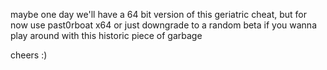 maybe one day we'll have a 64 bit version of this geriatric cheat, but for now use past0rboat x64 or just downgrade to a random beta if you wanna play around with this historic piece of garbage

cheers :)
